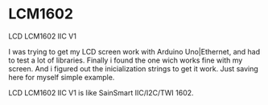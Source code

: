 LCM1602
=======

LCD LCM1602 IIC V1

I was trying to get my LCD screen work with Arduino Uno|Ethernet, and had to test a lot of libraries.
Finally i found the one wich works fine with my screen. And i figured out the inicialization strings to get it work.
Just saving here for myself simple example.

LCD LCM1602 IIC V1 is like SainSmart IIC/I2C/TWI 1602.
